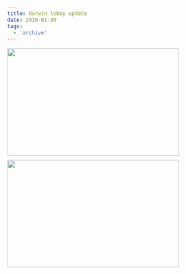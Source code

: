 ```yaml
---
title: Darwin lobby update
date: 2010-01-30
tags:
  - 'archive'
---
```


<a onblur="try {parent.deselectBloggerImageGracefully();} catch(e) {}" href="http://4.bp.blogspot.com/_zdYMSK7YuAA/S2SQ-wE-XHI/AAAAAAAAFTw/dex6ZxN7DE4/s1600-h/helpdesk640000.jpg"><img id="BLOGGER_PHOTO_ID_5432626458247715954" style="float: left; margin: 0 10px 10px 0; cursor: hand; width: 400px; height: 250px;" src="http://4.bp.blogspot.com/_zdYMSK7YuAA/S2SQ-wE-XHI/AAAAAAAAFTw/dex6ZxN7DE4/s400/helpdesk640000.jpg" alt="" border="0" /></a>
<a onblur="try {parent.deselectBloggerImageGracefully();} catch(e) {}" href="http://3.bp.blogspot.com/_zdYMSK7YuAA/S2SQ5tn-SII/AAAAAAAAFTo/c-b-LrKoCkI/s1600-h/helpdesk640001.jpg"><img id="BLOGGER_PHOTO_ID_5432626371689859202" style="float: left; margin: 0 10px 10px 0; cursor: hand; width: 400px; height: 250px;" src="http://3.bp.blogspot.com/_zdYMSK7YuAA/S2SQ5tn-SII/AAAAAAAAFTo/c-b-LrKoCkI/s400/helpdesk640001.jpg" alt="" border="0" /></a>
